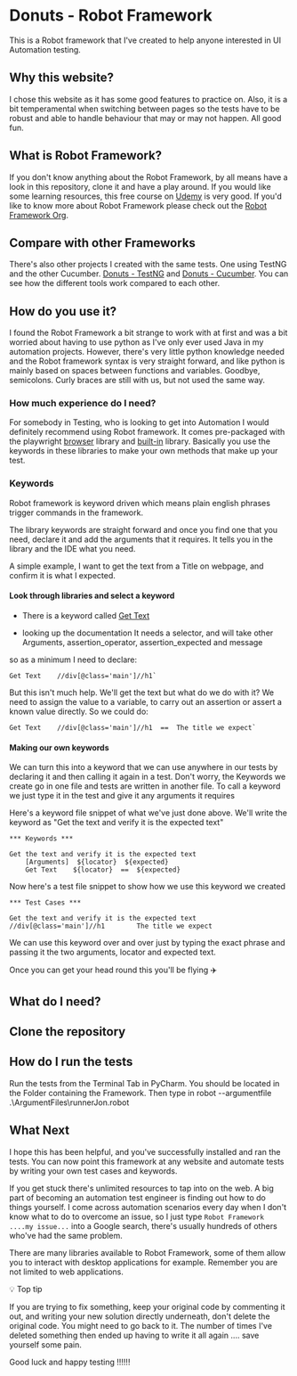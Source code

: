 # Donuts - Robot Framework

This is a Robot framework that I've created to help anyone interested in UI Automation testing.

## Why this website?

I chose this website as it has some good features to practice on. Also, it is a bit temperamental when switching between pages so the tests have to be robust and able to handle behaviour that may or may not happen. All good fun.

## What is Robot Framework?

If you don't know anything about the Robot Framework, by all means have a look in this repository, clone it and have a play around. If you would like some learning resources, this free course on [Udemy](https://www.udemy.com/course/robot-framework-crash-course-2021-edition/) is very good. If you'd like to know more about Robot Framework please check out the [Robot Framework Org](https://robotframework.org/). 

## Compare with other Frameworks

There's also other projects I created with the same tests. One using TestNG and the other Cucumber. [Donuts - TestNG](https://github.com/JonConnorATI/donutsPageObjectModel) and [Donuts - Cucumber](https://github.com/JonConnorATI/Donuts). You can see how the different tools work compared to each other.

## How do you use it?

I found the Robot Framework a bit strange to work with at first and was a bit worried about having to use python as I've only ever used Java in my automation projects. However, there's very little python knowledge needed and the Robot framework syntax is very straight forward, and like python is mainly based on spaces between functions and variables. Goodbye, semicolons. Curly braces are still with us, but not used the same way.

### How much experience do I need?
For somebody in Testing, who is looking to get into Automation I would definitely recommend using Robot framework. It comes pre-packaged with the playwright [browser](https://marketsquare.github.io/robotframework-browser/Browser.html) library and [built-in](https://robotframework.org/robotframework/latest/libraries/BuiltIn.html) library. Basically you use the keywords in these libraries to make your own methods that make up your test.

### Keywords

Robot framework is keyword driven which means plain english phrases trigger commands in the framework.

The library keywords are straight forward and once you find one that you need, declare it and add the arguments that it requires. It tells you in the library and the IDE what you need.

A simple example, I want to get the text from a Title on webpage, and confirm it is what I expected. 

#### Look through libraries and select a keyword

* There is a keyword called [Get Text](https://marketsquare.github.io/robotframework-browser/Browser.html#Get%20Text) 

* looking up the documentation It needs a selector, and will take other Arguments, assertion_operator, assertion_expected and message

so as a minimum I need to declare:

    Get Text    //div[@class='main']//h1`

But this isn't much help. We'll get the text but what do we do with it? We need to assign the value to a variable, to carry out an assertion or assert a known value directly. So we could do:

    Get Text    //div[@class='main']//h1  ==  The title we expect`

#### Making our own keywords

We can turn this into a keyword that we can use anywhere in our tests by declaring it and then calling it again in a test. Don't worry, the Keywords we create go in one file and tests are written in another file. To call a keyword we just type it in the test and give it any arguments it requires

Here's a keyword file snippet of what we've just done above. We'll write the keyword as "Get the text and verify it is the expected text"

    *** Keywords ***

    Get the text and verify it is the expected text 
        [Arguments]  ${locator}  ${expected}
        Get Text    ${locator}  ==  ${expected}
Now here's a test file snippet to show how we use this keyword we created

    *** Test Cases ***

    Get the text and verify it is the expected text     //div[@class='main']//h1        The title we expect
We can use this keyword over and over just by typing the exact phrase and passing it the two arguments, locator and expected text.

Once you can get your head round this you'll be flying :airplane:

## What do I need?

## Clone the repository

## How do I run the tests

Run the tests from the Terminal Tab in PyCharm. You should be located in the Folder containing the Framework. Then type in robot --argumentfile .\ArgumentFiles\runnerJon.robot 

## What Next

I hope this has been helpful, and you've successfully installed and ran the tests. You can now point this framework at any website and automate tests by writing your own test cases and keywords.

If you get stuck there's unlimited resources to tap into on the web. A big part of becoming an automation test engineer is finding out how to do things yourself. I come across automation scenarios every day when I don't know what to do to overcome an issue, so I just type `Robot Framework ....my issue...` into a Google search, there's usually hundreds of others who've had the same problem.

There are many libraries available to Robot Framework, some of them allow you to interact with desktop applications for example. Remember you are not limited to web applications.

:bulb: Top tip

If you are trying to fix something, keep your original code by commenting it out, and writing your new solution directly underneath, don't delete the original code. You might need to go back to it. The number of times I've deleted something then ended up having to write it all again .... save yourself some pain.

Good luck and happy testing !!!!!!<br><br><br>


        



    
        




